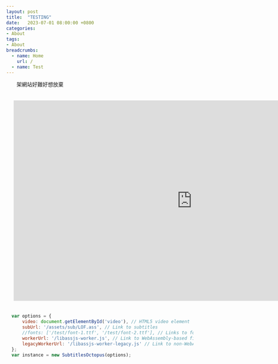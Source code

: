 ```yaml
---
layout: post
title:  "TESTING"
date:   2023-07-01 08:00:00 +0800
categories:
- About
tags:
- About
breadcrumbs:
  - name: Home
    url: /
  - name: Test
---
```

　　架網站好難好想放棄

<div id="video" style="border: 20px rgba(255, 255, 255, 0) solid;">
  <iframe width="960" height="540" src="https://www.youtube.com/embed/VEg9_AvZv-I" title="YouTube video player" frameborder="0" allow="accelerometer; autoplay; clipboard-write; encrypted-media; gyroscope; picture-in-picture; web-share" allowfullscreen></iframe>
</div>

```javascript
  var options = {
      video: document.getElementById('video'), // HTML5 video element
      subUrl: '/assets/sub/LOF.ass', // Link to subtitles
      //fonts: ['/test/font-1.ttf', '/test/font-2.ttf'], // Links to fonts (not required, default font already included in build)
      workerUrl: '/libassjs-worker.js', // Link to WebAssembly-based file "libassjs-worker.js"
      legacyWorkerUrl: '/libassjs-worker-legacy.js' // Link to non-WebAssembly worker
  };
  var instance = new SubtitlesOctopus(options);
```